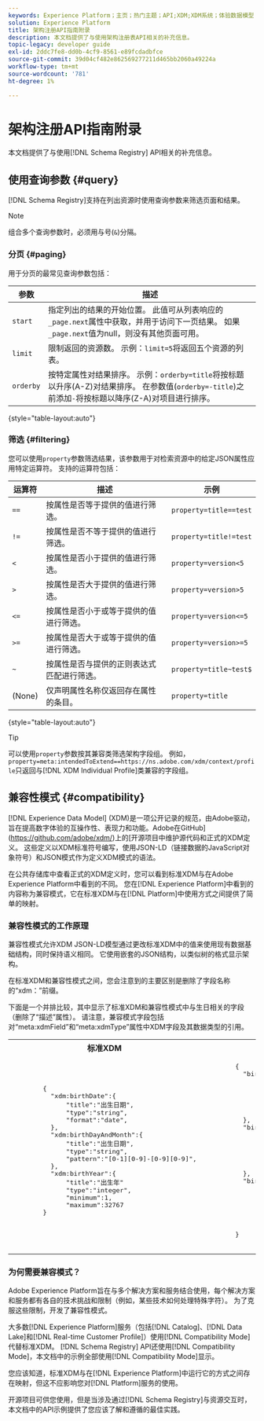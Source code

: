 ```yaml
---
keywords: Experience Platform；主页；热门主题；API;XDM;XDM系统；体验数据模型；体验数据模型；体验数据模型；数据模型；数据模型；模式注册表；模式注册表；兼容性；兼容性；兼容性模式；兼容性模式；兼容性模式；字段类型；字段类型；
solution: Experience Platform
title: 架构注册API指南附录
description: 本文档提供了与使用架构注册表API相关的补充信息。
topic-legacy: developer guide
exl-id: 2ddc7fe8-dd0b-4cf9-8561-e89fcdadbfce
source-git-commit: 39d04cf482e862569277211d465bb2060a49224a
workflow-type: tm+mt
source-wordcount: '781'
ht-degree: 1%

---
```


# 架构注册API指南附录

本文档提供了与使用[!DNL Schema Registry] API相关的补充信息。

## 使用查询参数 {#query}

[!DNL Schema Registry]支持在列出资源时使用查询参数来筛选页面和结果。

>[!NOTE]
>
>组合多个查询参数时，必须用与号(`&`)分隔。

### 分页 {#paging}

用于分页的最常见查询参数包括：

| 参数 | 描述 |
| --- | --- |
| `start` | 指定列出的结果的开始位置。 此值可从列表响应的`_page.next`属性中获取，并用于访问下一页结果。 如果`_page.next`值为null，则没有其他页面可用。 |
| `limit` | 限制返回的资源数。 示例：`limit=5`将返回五个资源的列表。 |
| `orderby` | 按特定属性对结果排序。 示例：`orderby=title`将按标题以升序(A-Z)对结果排序。 在参数值(`orderby=-title`)之前添加`-`将按标题以降序(Z-A)对项目进行排序。 |

{style=&quot;table-layout:auto&quot;}

### 筛选 {#filtering}

您可以使用`property`参数筛选结果，该参数用于对检索资源中的给定JSON属性应用特定运算符。 支持的运算符包括：

| 运算符 | 描述 | 示例 |
| --- | --- | --- |
| `==` | 按属性是否等于提供的值进行筛选。 | `property=title==test` |
| `!=` | 按属性是否不等于提供的值进行筛选。 | `property=title!=test` |
| `<` | 按属性是否小于提供的值进行筛选。 | `property=version<5` |
| `>` | 按属性是否大于提供的值进行筛选。 | `property=version>5` |
| `<=` | 按属性是否小于或等于提供的值进行筛选。 | `property=version<=5` |
| `>=` | 按属性是否大于或等于提供的值进行筛选。 | `property=version>=5` |
| `~` | 按属性是否与提供的正则表达式匹配进行筛选。 | `property=title~test$` |
| (None) | 仅声明属性名称仅返回存在属性的条目。 | `property=title` |

{style=&quot;table-layout:auto&quot;}

>[!TIP]
>
>可以使用`property`参数按其兼容类筛选架构字段组。 例如，`property=meta:intendedToExtend==https://ns.adobe.com/xdm/context/profile`只返回与[!DNL XDM Individual Profile]类兼容的字段组。

## 兼容性模式 {#compatibility}

[!DNL Experience Data Model] (XDM)是一项公开记录的规范，由Adobe驱动，旨在提高数字体验的互操作性、表现力和功能。Adobe在GitHub](https://github.com/adobe/xdm/)上的[开源项目中维护源代码和正式的XDM定义。 这些定义以XDM标准符号编写，使用JSON-LD（链接数据的JavaScript对象符号）和JSON模式作为定义XDM模式的语法。

在公共存储库中查看正式的XDM定义时，您可以看到标准XDM与在Adobe Experience Platform中看到的不同。 您在[!DNL Experience Platform]中看到的内容称为兼容模式，它在标准XDM与在[!DNL Platform]中使用方式之间提供了简单的映射。

### 兼容性模式的工作原理

兼容性模式允许XDM JSON-LD模型通过更改标准XDM中的值来使用现有数据基础结构，同时保持语义相同。 它使用嵌套的JSON结构，以类似树的格式显示架构。

在标准XDM和兼容性模式之间，您会注意到的主要区别是删除了字段名称的“xdm：”前缀。

下面是一个并排比较，其中显示了标准XDM和兼容性模式中与生日相关的字段（删除了“描述”属性）。 请注意，兼容模式字段包括对“meta:xdmField”和“meta:xdmType”属性中XDM字段及其数据类型的引用。

<table style="table-layout:auto">
  <th>标准XDM</th>
  <th>兼容性模式</th>
  <tr>
  <td>
  <pre class="JSON language-JSON hljs">
        {
          "xdm:birthDate":{
              "title":"出生日期",
              "type":"string",
              "format":"date",
          },
          "xdm:birthDayAndMonth":{
              "title":"出生日期",
              "type":"string",
              "pattern":"[0-1][0-9]-[0-9][0-9]",
          },
          "xdm:birthYear":{
              "title":"出生年"
              "type":"integer",
              "minimum":1,
              "maximum":32767
        }
  </pre>
  </td>
  <td>
  <pre class="JSON language-JSON hljs">
        {
          "birthDate":{
              "title":"出生日期",
              "type":"string",
              "format":"date",
              "meta:xdmField":"xdm:birthDate",
              "meta:xdmType":"date"
          },
          "birthDayAndMonth":{
              "title":"出生日期",
              "type":"string",
              "pattern":"[0-1][0-9]-[0-9][0-9]",
              "meta:xdmField":"xdm:birthDayAndMonth",
              "meta:xdmType":"string"
          },
          "birthYear":{
              "title":"出生年"
              "type":"integer",
              "minimum":1,
              "maximum":32767,
              "meta:xdmField":"xdm:birthYear",
              "meta:xdmType":"short"
        }
      </pre>
  </td>
  </tr>
</table>

### 为何需要兼容模式？

Adobe Experience Platform旨在与多个解决方案和服务结合使用，每个解决方案和服务都有各自的技术挑战和限制（例如，某些技术如何处理特殊字符）。 为了克服这些限制，开发了兼容性模式。

大多数[!DNL Experience Platform]服务（包括[!DNL Catalog]、[!DNL Data Lake]和[!DNL Real-time Customer Profile]）使用[!DNL Compatibility Mode]代替标准XDM。 [!DNL Schema Registry] API还使用[!DNL Compatibility Mode]，本文档中的示例全部使用[!DNL Compatibility Mode]显示。

您应该知道，标准XDM与在[!DNL Experience Platform]中运行它的方式之间存在映射，但这不应影响您对[!DNL Platform]服务的使用。

开源项目可供您使用，但是当涉及通过[!DNL Schema Registry]与资源交互时，本文档中的API示例提供了您应该了解和遵循的最佳实践。
